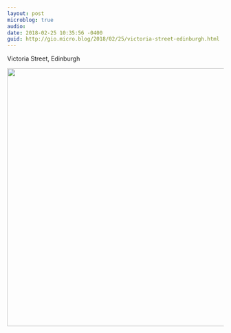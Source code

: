 ```yaml
---
layout: post
microblog: true
audio: 
date: 2018-02-25 10:35:56 -0400
guid: http://gio.micro.blog/2018/02/25/victoria-street-edinburgh.html
---
```

Victoria Street, Edinburgh 

<img src="http://microblog.stevegio.net/uploads/2018/337577078d.jpg" width="600" height="600" />
